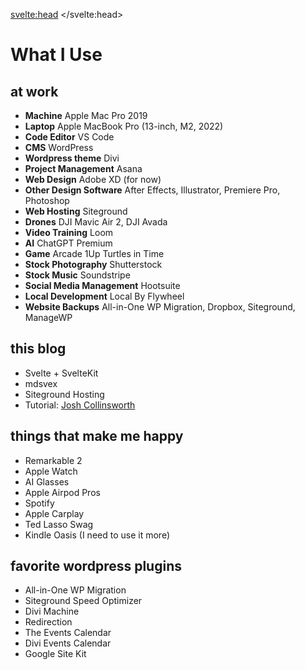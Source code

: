 <svelte:head>
	<title>What I Use</title>
</svelte:head>

# What I Use

## at work
* **Machine** Apple Mac Pro 2019
* **Laptop** Apple MacBook Pro (13-inch, M2, 2022)
* **Code Editor** VS Code
* **CMS** WordPress
* **Wordpress theme** Divi
* **Project Management** Asana
* **Web Design** Adobe XD (for now)
* **Other Design Software** After Effects, Illustrator, Premiere Pro, Photoshop
* **Web Hosting** Siteground
* **Drones** DJI Mavic Air 2, DJI Avada
* **Video Training** Loom
* **AI** ChatGPT Premium
* **Game** Arcade 1Up Turtles in Time
* **Stock Photography** Shutterstock
* **Stock Music** Soundstripe
* **Social Media Management** Hootsuite
* **Local Development** Local By Flywheel
* **Website Backups** All-in-One WP Migration, Dropbox, Siteground, ManageWP

## this blog
* Svelte + SvelteKit
* mdsvex
* Siteground Hosting
* Tutorial: [Josh Collinsworth](https://joshcollinsworth.com/blog/build-static-sveltekit-markdown-blog)

## things that make me happy
* Remarkable 2
* Apple Watch
* AI Glasses
* Apple Airpod Pros
* Spotify
* Apple Carplay
* Ted Lasso Swag
* Kindle Oasis (I need to use it more)

## favorite wordpress plugins
* All-in-One WP Migration
* Siteground Speed Optimizer
* Divi Machine
* Redirection
* The Events Calendar
* Divi Events Calendar
* Google Site Kit